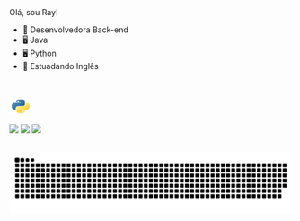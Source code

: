 <div >
Olá, sou Ray!

- 🥰 Desenvolvedora Back-end
- 🖥️ Java
- 🖥️ Python
- 🚀 Estuadando Inglês 
<div/>

<br>
<div style="display: inline_block"><br>
  <img align="center" alt="Ray-Python" height="30" width="40" src="https://raw.githubusercontent.com/devicons/devicon/master/icons/python/python-original.svg">
          
</div>
          
<br>
<div>
 <img height="200em" src=https://raw.githubusercontent.com/raytechx/raytechx/main/profile-summary-card-output/2077/0-profile-details.svg>
 <img height="200em" src="https://raw.githubusercontent.com/raytechx/raytechx/main/profile-summary-card-output/2077/3-stats.svg">
 <img height="200em" src="https://raw.githubusercontent.com/raytechx/raytechx/main/profile-summary-card-output/2077/1-repos-per-language.svg">
</div>
<br>
<div>
 
   
 
  ![Snake animation](https://github.com/raytechx/raytechx/blob/output/github-contribution-grid-snake.svg)
</div>
